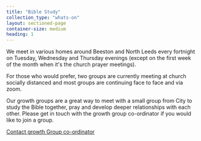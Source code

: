 ```yaml
---
title: "Bible Study"
collection_type: "whats-on"
layout: sectioned-page
container-size: medium
heading: 1
---
```


We meet in various homes around Beeston and North Leeds every fortnight on Tuesday, Wednesday and Thursday evenings (except on the first week of the month when it's the church prayer meetings). 

For those who would prefer, two groups are currently meeting at church socially distanced and most groups are continuing face to face and via zoom.

Our growth groups are a great way to meet with a small group from City to study the Bible together, pray and develop deeper relationships with each other. Please get in touch with the growth group co-ordinator if you would like to join a group.

<div class="text-center">
  <a class="button accent-button" href="https://www.uccf.org.uk/christian-unions">Contact growth Group co-ordinator</a>
</div>
